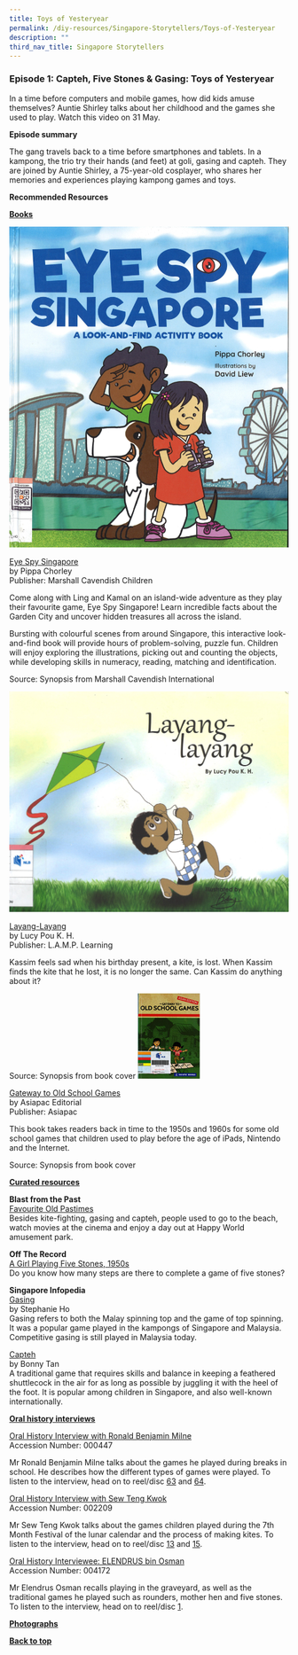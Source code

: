 ```yaml
---
title: Toys of Yesteryear
permalink: /diy-resources/Singapore-Storytellers/Toys-of-Yesteryear
description: ""
third_nav_title: Singapore Storytellers
---
```

### **Episode 1: Capteh, Five Stones & Gasing: Toys of Yesteryear**

In a time before computers and mobile games, how did kids amuse themselves? Auntie Shirley talks about her childhood and the games she used to play. Watch this video on 31 May.



**Episode summary**<br>

The gang travels back to a time before smartphones and tablets. In a kampong, the trio try their hands (and feet) at goli, gasing and capteh. They are joined by Auntie Shirley, a 75-year-old cosplayer, who shares her memories and experiences playing kampong games and toys.

**Recommended Resources**

**<u>Books</u>**


![](/images/diyresources/eye_spy_singapore.jpg)

[Eye Spy Singapore](https://catalogue.nlb.gov.sg/cgi-bin/spydus.exe/ENQ/WPAC/BIBENQ?SETLVL=1&BRN=205265472) <br>
by Pippa Chorley <br>
Publisher: Marshall Cavendish Children

Come along with Ling and Kamal on an island-wide adventure as they play their favourite game, Eye Spy Singapore! Learn incredible facts about the Garden City and uncover hidden treasures all across the island. 

Bursting with colourful scenes from around Singapore, this interactive look-and-find book will provide hours of problem-solving, puzzle fun. Children will enjoy exploring the illustrations, picking out and counting the objects, while developing skills in numeracy, reading, matching and identification.

Source: Synopsis from Marshall Cavendish International

![](/images/diyresources/Layang_Layang.jpg)

[Layang-Layang](https://catalogue.nlb.gov.sg/cgi-bin/spydus.exe/ENQ/WPAC/BIBENQ?SETLVL=1&BRN=202986012) <br>
by Lucy Pou K. H. <br>
Publisher: L.A.M.P. Learning

Kassim feels sad when his birthday present, a kite, is lost. When Kassim finds the kite that he lost, it is no longer the same. Can Kassim do anything about it?

Source: Synopsis from book cover
![](/images/diyresources/old_school_games.png)


[Gateway to Old School Games](https://catalogue.nlb.gov.sg/cgi-bin/spydus.exe/ENQ/WPAC/BIBENQ?SETLVL=1&BRN=14482068) <br>
by Asiapac Editorial <br>
Publisher: Asiapac

This book takes readers back in time to the 1950s and 1960s for some old school games that children used to play before the age of iPads, Nintendo and the Internet.

Source: Synopsis from book cover

**<u>Curated resources</u>**

**Blast from the Past**<br>
[Favourite Old Pastimes](https://www.nas.gov.sg/archivesonline/blastfromthepast/pastimes) <br>
Besides kite-fighting, gasing and capteh, people used to go to the beach, watch movies at the cinema and enjoy a day out at Happy World amusement park.

**Off The Record**<br>
[A Girl Playing Five Stones, 1950s](https://corporate.nas.gov.sg/media/collections-and-research/fivestones) <br>
Do you know how many steps are there to complete a game of five stones?

**Singapore Infopedia**<br>
[Gasing](https://eresources.nlb.gov.sg/infopedia/articles/SIP_401_2004-12-09.html) <br>
by Stephanie Ho <br>
Gasing refers to both the Malay spinning top and the game of top spinning. It was a popular game played in the kampongs of Singapore and Malaysia. Competitive gasing is still played in Malaysia today.

[Capteh](https://eresources.nlb.gov.sg/infopedia/articles/SIP_1732_2010-11-26.html)<br>
by Bonny Tan <br>
A traditional game that requires skills and balance in keeping a feathered shuttlecock in the air for as long as possible by juggling it with the heel of the foot. It is popular among children in Singapore, and also well-known internationally.

**<u>Oral history interviews</u>**

[Oral History Interview with Ronald Benjamin Milne](https://www.nas.gov.sg/archivesonline/oral_history_interviews/interview/000447) <br>
Accession Number: 000447<br>

Mr Ronald Benjamin Milne talks about the games he played during breaks in school. He describes how the different types of games were played. To listen to the interview, head on to reel/disc [63](https://www.nas.gov.sg/archivesonline/oral_history_interviews/record-details/ea1e5211-115d-11e3-83d5-0050568939ad) and [64](https://www.nas.gov.sg/archivesonline/oral_history_interviews/record-details/eeb00976-115d-11e3-83d5-0050568939ad).

[Oral History Interview with Sew Teng Kwok](https://www.nas.gov.sg/archivesonline/oral_history_interviews/interview/002209) <br>
Accession Number: 002209 <br>

Mr Sew Teng Kwok talks about the games children played during the 7th Month Festival of the lunar calendar and the process of making kites. To listen to the interview, head on to reel/disc [13](https://www.nas.gov.sg/archivesonline/oral_history_interviews/record-details/6fed4b5d-115e-11e3-83d5-0050568939ad) and [15](https://www.nas.gov.sg/archivesonline/oral_history_interviews/record-details/7ebfb0e9-115e-11e3-83d5-0050568939ad).

[Oral History Interviewee: ELENDRUS bin Osman](https://www.nas.gov.sg/archivesonline/oral_history_interviews/interview/004172) <br>
Accession Number: 004172 <br>

Mr Elendrus Osman recalls playing in the graveyard, as well as the traditional games he played such as rounders, mother hen and five stones. To listen to the interview, head on to reel/disc [1](https://www.nas.gov.sg/archivesonline/oral_history_interviews/record-details/c7de5d24-4921-11e8-b81e-001a4a5ba61b).

**<u>Photographs</u>**




<b><a href="#top">Back to top</a></b>